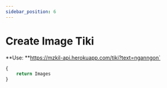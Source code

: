 ```yaml
---
sidebar_position: 6
---
```

# Create Image Tiki


**Use: **https://mzkil-api.herokuapp.com/tiki?text=nganngon`

```jsx title="https://mzkil-api.herokuapp.com/tiki?text=nganngon"
{
    return Images
}
```
